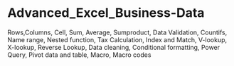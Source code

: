 # Advanced_Excel_Business-Data
Rows,Columns, Cell, Sum, Average, Sumproduct, Data Validation, Countifs, Name range, Nested function, Tax Calculation, Index and Match, V-lookup, X-lookup, Reverse Lookup, Data cleaning, Conditional formatting, Power Query, Pivot data and table, Macro, Macro codes  
